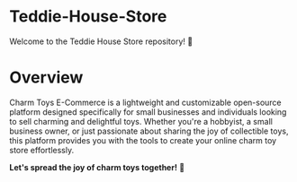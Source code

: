 
# Teddie-House-Store

Welcome to the Teddie House Store repository! 🎉

# Overview
Charm Toys E-Commerce is a lightweight and customizable open-source platform designed specifically for small businesses and individuals looking to sell charming and delightful toys. Whether you're a hobbyist, a small business owner, or just passionate about sharing the joy of collectible toys, this platform provides you with the tools to create your online charm toy store effortlessly.

**Let's spread the joy of charm toys together!** 🚀
